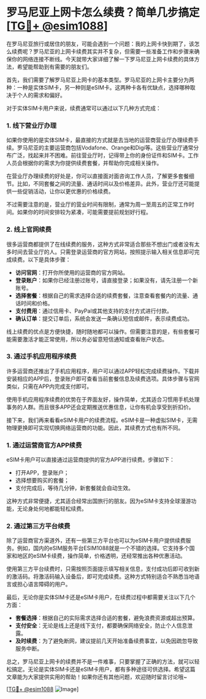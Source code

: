 # 罗马尼亚上网卡怎么续费？简单几步搞定[[TG💪+ @esim1088](https://t.me/s/esim1088)]

在罗马尼亚旅行或居住的朋友，可能会遇到一个问题：我的上网卡快到期了，该怎么续费呢？罗马尼亚的上网卡续费其实并不复杂，但需要一些准备工作和步骤来确保你的网络连接不断线。今天就带大家详细了解一下罗马尼亚上网卡续费的具体方法，希望能帮助到有需要的朋友们。

首先，我们需要了解罗马尼亚上网卡的基本类型。罗马尼亚的上网卡主要分为两种：一种是实体SIM卡，另一种则是eSIM卡。这两种卡各有优缺点，选择哪种取决于个人的需求和偏好。

对于实体SIM卡用户来说，续费通常可以通过以下几种方式完成：

### 1. **线下营业厅办理**
   如果你使用的是实体SIM卡，最直接的方式就是去当地的运营商营业厅办理续费手续。罗马尼亚的主要运营商包括Vodafone、Orange和Digi等。这些营业厅通常分布广泛，找起来并不困难。前往营业厅时，记得带上你的身份证件和SIM卡。工作人员会根据你的需求为你提供续费套餐，并帮助你完成相关操作。

   在营业厅办理续费的好处是，你可以直接面对面咨询工作人员，了解更多套餐细节。比如，不同套餐之间的流量、通话时间以及价格差异。此外，营业厅还可能提供一些促销活动，让你以更优惠的价格续费。

   不过需要注意的是，营业厅的营业时间有限制，通常为周一至周五的正常工作时间。如果你的时间安排较为紧凑，可能需要提前规划好行程。

### 2. **线上官网续费**
   很多运营商都提供了在线续费的服务，这种方式非常适合那些不想出门或者没有太多时间去营业厅的人。只需登录运营商的官方网站，按照提示输入相关信息即可完成续费。以下是具体步骤：
   
   - **访问官网**：打开你所使用的运营商的官方网站。
   - **登录账户**：如果你已经注册过账号，请直接登录；如果没有，请先注册一个新账号。
   - **选择套餐**：根据自己的需求选择合适的续费套餐，注意查看套餐内的流量、通话时间和价格。
   - **支付费用**：通过信用卡、PayPal或其他支持的支付方式进行付款。
   - **确认订单**：提交订单后，系统会发送一条确认短信或邮件，表示续费成功。

   线上续费的优点是方便快捷，随时随地都可以操作。但需要注意的是，有些套餐可能需要激活才能正常使用，所以务必留意短信通知或查看账户状态。

### 3. **通过手机应用程序续费**
   许多运营商还推出了手机应用程序，用户可以通过APP轻松完成续费操作。下载并安装相应的APP后，登录账户即可查看当前套餐信息及续费选项。具体步骤与官网类似，只需在APP内完成支付即可。

   使用手机应用程序续费的优势在于界面友好，操作简单，尤其适合习惯用手机处理事务的人群。而且很多APP还会定期推送优惠信息，让你有机会享受到折扣价。

接下来，我们再来看看eSIM卡用户的续费流程。eSIM卡是一种虚拟SIM卡，无需物理更换即可实现切换网络运营商的功能。因此，其续费方式也有所不同。

### 1. **通过运营商官方APP续费**
   eSIM卡用户可以直接通过运营商提供的官方APP进行续费。步骤如下：
   
   - 打开APP，登录账户；
   - 选择想要购买的套餐；
   - 支付完成后，等待几分钟，新套餐就会自动生效。

   这种方式非常便捷，尤其适合经常出国旅行的朋友。因为eSIM卡支持全球漫游功能，无论身处何地都能轻松续费。

### 2. **通过第三方平台续费**
   除了运营商官方渠道外，还有一些第三方平台也可以为eSIM卡用户提供续费服务。例如，国内的eSIM服务平台ESIM1088就是一个不错的选择。它支持多个国家和地区的eSIM卡续费，操作简单，价格透明，还经常推出各种优惠活动。

   使用第三方平台续费时，只需按照页面提示填写相关信息，支付成功后即可收到新的激活码。将激活码输入设备后，即可完成续费。这种方式特别适合不熟悉当地语言或担心语言障碍的用户。

最后，无论你是实体SIM卡还是eSIM卡用户，在续费过程中都需要关注以下几个方面：

- **套餐选择**：根据自己的实际需求选择合适的套餐，避免浪费资源或超出预算。
- **支付安全**：无论是线上还是线下支付，都要确保网络安全，防止个人信息泄露。
- **及时续费**：为了避免断网，建议提前几天开始准备续费事宜，以免因疏忽导致服务中断。

总之，罗马尼亚上网卡的续费并不是一件难事，只要掌握了正确的方法，就可以轻松搞定。无论是实体SIM卡还是eSIM卡用户，都有多种途径可供选择。希望这篇文章能为大家提供实用的帮助！如果你还有其他问题，欢迎随时留言讨论哦~

[[TG💪+ @esim1088](https://t.me/s/esim1088) ![Image](https://i.postimg.cc/4NQfJmqS/Snipaste-2025-05-13-00-14-12.png)]